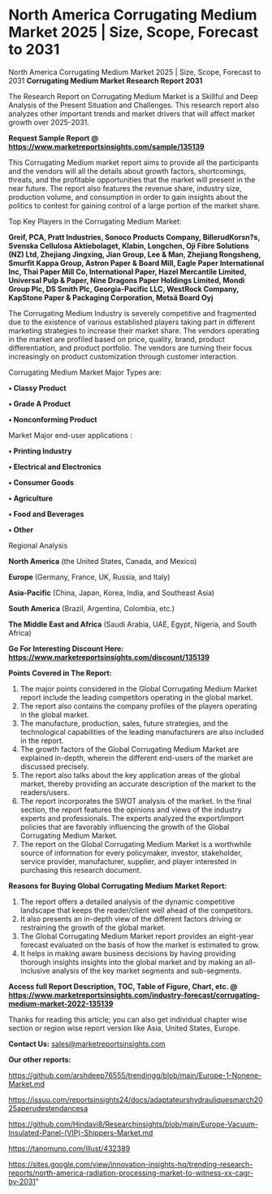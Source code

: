 # North America Corrugating Medium Market 2025 | Size, Scope, Forecast to 2031
North America Corrugating Medium Market 2025 | Size, Scope, Forecast to 2031
<strong>Corrugating Medium Market Research Report 2031</strong>

The Research Report on Corrugating Medium Market is a Skillful and Deep Analysis of the Present Situation and Challenges. This research report also analyzes other important trends and market drivers that will affect market growth over 2025-2031.

<strong>Request Sample Report @ <a href=https://www.marketreportsinsights.com/sample/135139>https://www.marketreportsinsights.com/sample/135139</a></strong>

This Corrugating Medium market report aims to provide all the participants and the vendors will all the details about growth factors, shortcomings, threats, and the profitable opportunities that the market will present in the near future. The report also features the revenue share, industry size, production volume, and consumption in order to gain insights about the politics to contest for gaining control of a large portion of the market share.

Top Key Players in the Corrugating Medium Market:

<strong>Greif, PCA, Pratt Industries, Sonoco Products Company, BillerudKorsn?s, Svenska Cellulosa Aktiebolaget, Klabin, Longchen, Oji Fibre Solutions (NZ) Ltd, Zhejiang Jingxing, Jian Group, Lee & Man, Zhejiang Rongsheng, Smurfit Kappa Group, Astron Paper & Board Mill, Eagle Paper International Inc, Thai Paper Mill Co, International Paper, Hazel Mercantile Limited, Universal Pulp & Paper, Nine Dragons Paper Holdings Limited, Mondi Group Plc, DS Smith Plc, Georgia-Pacific LLC, WestRock Company, KapStone Paper & Packaging Corporation, Metsä Board Oyj</strong>

The Corrugating Medium Industry is severely competitive and fragmented due to the existence of various established players taking part in different marketing strategies to increase their market share. The vendors operating in the market are profiled based on price, quality, brand, product differentiation, and product portfolio. The vendors are turning their focus increasingly on product customization through customer interaction.

Corrugating Medium Market Major Types are:

<strong>• Classy Product

• Grade A Product

• Nonconforming Product</strong>

Market Major end-user applications :

<strong>• Printing Industry

• Electrical and Electronics

• Consumer Goods

• Agriculture

• Food and Beverages

• Other</strong>

Regional Analysis

</u><strong><b>North America</b></strong> (the United States, Canada, and Mexico)

<strong><b>Europe </b></strong>(Germany, France, UK, Russia, and Italy)

<strong><b>Asia-Pacific</b></strong> (China, Japan, Korea, India, and Southeast Asia)

<strong><b>South America</b></strong> (Brazil, Argentina, Colombia, etc.)

<strong><b>The Middle East and Africa</b></strong> (Saudi Arabia, UAE, Egypt, Nigeria, and South Africa)

<strong>Go For Interesting Discount Here: <a href=https://www.marketreportsinsights.com/discount/135139>https://www.marketreportsinsights.com/discount/135139</a></strong>

<strong>Points Covered in The Report:</strong>
<ol>
  <li>The major points considered in the Global Corrugating Medium Market report include the leading competitors operating in the global market.</li>
  <li>The report also contains the company profiles of the players operating in the global market.</li>
  <li>The manufacture, production, sales, future strategies, and the technological capabilities of the leading manufacturers are also included in the report.</li>
  <li>The growth factors of the Global Corrugating Medium Market are explained in-depth, wherein the different end-users of the market are discussed precisely.</li>
  <li>The report also talks about the key application areas of the global market, thereby providing an accurate description of the market to the readers/users.</li>
  <li>The report incorporates the SWOT analysis of the market. In the final section, the report features the opinions and views of the industry experts and professionals. The experts analyzed the export/import policies that are favorably influencing the growth of the Global Corrugating Medium Market.</li>
  <li>The report on the Global Corrugating Medium Market is a worthwhile source of information for every policymaker, investor, stakeholder, service provider, manufacturer, supplier, and player interested in purchasing this research document.</li>
</ol>
<strong>Reasons for Buying Global Corrugating Medium Market Report:</strong>

<ol>
  <li>The report offers a detailed analysis of the dynamic competitive landscape that keeps the reader/client well ahead of the competitors.</li>
  <li>It also presents an in-depth view of the different factors driving or restraining the growth of the global market.</li>
  <li>The Global Corrugating Medium Market report provides an eight-year forecast evaluated on the basis of how the market is estimated to grow.</li>
  <li>It helps in making aware business decisions by having providing thorough insights insights into the global market and by making an all-inclusive analysis of the key market segments and sub-segments.</li>
</ol>
<strong>Access full Report Description, TOC, Table of Figure, Chart, etc. @ <a href=https://www.marketreportsinsights.com/industry-forecast/corrugating-medium-market-2022-135139>https://www.marketreportsinsights.com/industry-forecast/corrugating-medium-market-2022-135139</a></strong>


Thanks for reading this article; you can also get individual chapter wise section or region wise report version like Asia, United States, Europe.

<strong>Contact Us:</strong>
sales@marketreportsinsights.com

<strong>Our other reports:</strong>

<a href=https://github.com/arshdeep76555/trendingg/blob/main/Europe-1-Nonene-Market.md>https://github.com/arshdeep76555/trendingg/blob/main/Europe-1-Nonene-Market.md</a>

<a href=https://issuu.com/reportsinsights24/docs/adaptateurshydrauliquesmarch2025aperudestendancesa>https://issuu.com/reportsinsights24/docs/adaptateurshydrauliquesmarch2025aperudestendancesa</a>

<a href=https://github.com/Hindavi8/Researchinsights/blob/main/Europe-Vacuum-Insulated-Panel-(VIP)-Shippers-Market.md>https://github.com/Hindavi8/Researchinsights/blob/main/Europe-Vacuum-Insulated-Panel-(VIP)-Shippers-Market.md</a>

<a href=https://tanomuno.com/illust/432389>https://tanomuno.com/illust/432389</a>

<a href=https://sites.google.com/view/innovation-insights-hq/trending-research-reports/north-america-radiation-processing-market-to-witness-xx-cagr-by-2031>https://sites.google.com/view/innovation-insights-hq/trending-research-reports/north-america-radiation-processing-market-to-witness-xx-cagr-by-2031</a>"
